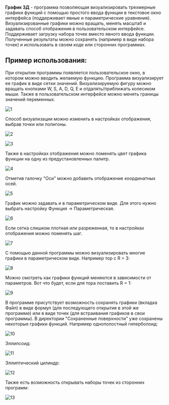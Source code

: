 **График 3Д** - программа позволяющая визуализировать трехмерные графики функций с помощью простого ввода функции в текстовое окно интерфейса (поддерживает явные и параметрические уравнения). Визуализированные графики можно вращать, менять масштаб и задавать способ отображения в пользовательском интерфейсе. Поддерживает загрузку набора точек вместо явного ввода функции. Полученные результаты можно сохранять (например в виде набора точек) и использовать в своем коде или сторонних программах.

## Пример использования:

При открытии программы появляется пользовательское окно, в котором можно вводить желаемую функцию. Программа визуализирует ее график в виде сетки значений. Визуализируемую фигуру можно вращать кнопками W, S, A, D, Q, E и отдалять/приближать колесиком мыши. Также в пользовательском интерфейсе можно менять границы значений переменных.

![1](../images/1/Screenshot_1.png)

Способ визуализации можно изменить в настройках отображения, выбрав точки или полигоны.

![2](../images/1/Screenshot_2.png)

![3](../images/1/Screenshot_3.png)

Также в настройках отображения можно поменять цвет графика функции на одну из предустановленных палитр. 

![4](../images/1/Screenshot_4.png)

Отметив галочку "Оси" можно добавить отображение координатных осей.

![5](../images/1/Screenshot_5.png)

График можно задавать и в параметрическом виде. Для этого нужно выбрать настройку Функция -> Параметрическая. 

![6](../images/1/Screenshot_6.png)

Если сетка слишком плотная или разреженная, то в настройках отображения можно поменять шаг.

![7](../images/1/Screenshot_7.png)

С помощью данной программы можно визуализировать многие графики в параметрическом виде. Например тор с R = 3:

![8](../images/1/Screenshot_8.png)

Можно смотреть как графики функций меняются в зависимости от параметров. Вот что будет, если для тора поставить R = 1: 

![9](../images/1/Screenshot_9.png)

В программе присутствует возможность сохранять графики (вкладка Файл) в виде формул (для последующего открытия в этой же программе) или в виде точек (для встраивания графиков в свои программы). В директории "Сохраненные поверхности" уже сохранены некоторые графики функций. Например однополостный гиперболоид:

![10](../images/1/Screenshot_10.png)

Эллипсоид:

![11](../images/1/Screenshot_11.png)

Эллиптический цилиндр:

![12](../images/1/эллиптический%20цилиндр.png)

Также есть возможность открывать наборы точек из сторонних программ:

![13](../images/1/набор%20точек.png)
